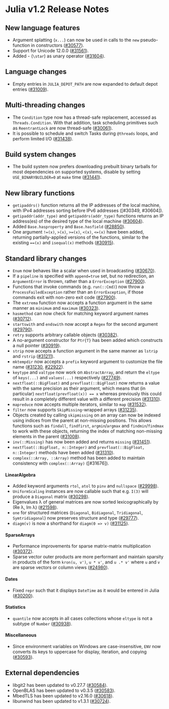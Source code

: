 Julia v1.2 Release Notes
========================

New language features
---------------------

* Argument splatting (`x...`) can now be used in calls to the `new` pseudo-function in
  constructors ([#30577]).
* Support for Unicode 12.0.0 ([#31561]).
* Added `⋆` (`\star`) as unary operator ([#31604]).

Language changes
----------------

* Empty entries in `JULIA_DEPOT_PATH` are now expanded to default depot entries ([#31009]).

Multi-threading changes
-----------------------

* The `Condition` type now has a thread-safe replacement, accessed as `Threads.Condition`.
  With that addition, task scheduling primitives such as `ReentrantLock` are now thread-safe ([#30061]).
* It is possible to schedule and switch Tasks during `@threads` loops, and perform limited I/O ([#31438]).

Build system changes
--------------------

* The build system now prefers downloading prebuilt binary tarballs for most dependencies on
  supported systems, disable by setting `USE_BINARYBUILDER=0` at `make` time ([#31441]).

New library functions
---------------------

* `getipaddrs()` function returns all the IP addresses of the local machine, with IPv4 addresses sorting before IPv6 addresses ([#30349, #30604]).
* `getipaddr(addr_type)` and `getipaddrs(addr_type)` functions returns an IP address(es) of the desired type of the local machine ([#30604]).
* Added `Base.hasproperty` and `Base.hasfield` ([#28850]).
* One argument `!=(x)`, `>(x)`, `>=(x)`, `<(x)`, `<=(x)` have been added, returning partially-applied
  versions of the functions, similar to the existing `==(x)` and `isequal(x)` methods ([#30915]).

Standard library changes
------------------------

* `Enum` now behaves like a scalar when used in broadcasting ([#30670]).
* If a `pipeline` is specified with `append=true` set, but no redirection, an `ArgumentError`
  is thrown, rather than a `ErrorException` ([#27900]).
* Functions that invoke commands (e.g. `run(::Cmd)`) now throw a `ProcessFailedException`
  rather than an `ErrorException`, if those commands exit with non-zero exit code ([#27900]).
* The `extrema` function now accepts a function argument in the same manner as `minimum` and
  `maximum` ([#30323]).
* `hasmethod` can now check for matching keyword argument names ([#30712]).
* `startswith` and `endswith` now accept a `Regex` for the second argument ([#29790]).
* `retry` supports arbitrary callable objects ([#30382]).
* A no-argument constructor for `Ptr{T}` has been added which constructs a null pointer ([#30919]).
* `strip` now accepts a function argument in the same manner as `lstrip` and `rstrip` ([#31211]).
* `mktempdir` now accepts a `prefix` keyword argument to customize the file name ([#31230], [#22922]).
* `keytype` and `valtype` now work on `AbstractArray`, and return the `eltype` of `keys(...)` and
  `values(...)` respectively ([#27749]).
* `nextfloat(::BigFloat)` and `prevfloat(::BigFloat)` now returns a value with the same precision
  as their argument, which means that (in particular) `nextfloat(prevfloat(x)) == x` whereas
  previously this could result in a completely different value with a different precision ([#31310]).
* `mapreduce` now accepts multiple iterators, similar to `map` ([#31532]).
* `filter` now supports `SkipMissing`-wrapped arrays ([#31235]).
* Objects created by calling `skipmissing` on an array can now be indexed using indices
  from the parent at non-missing positions. This allows functions such as
  `findall`, `findfirst`, `argmin`/`argmax` and `findmin`/`findmax` to work with these
  objects, returning the index of matching non-missing elements in the parent ([#31008]).
* `inv(::Missing)` has now been added and returns `missing` ([#31451]).
* `nextfloat(::BigFloat, n::Integer)` and `prevfloat(::BigFloat, n::Integer)` methods
  have been added ([#31310]).
* `complex(::Array, ::Array)` method has been added to maintain consistency with
  `complex(::Array)` ([#31676]).

#### LinearAlgebra
* Added keyword arguments `rtol`, `atol` to `pinv` and `nullspace` ([#29998]).
* `UniformScaling` instances are now callable such that e.g. `I(3)` will produce a `Diagonal` matrix ([#30298]).
* Eigenvalues λ of general matrices are now sorted lexicographically by (Re λ, Im λ) ([#21598]).
* `one` for structured matrices (`Diagonal`, `Bidiagonal`, `Tridiagonal`, `Symtridiagonal`) now preserves
  structure and type ([#29777]).
* `diagm(v)` is now a shorthand for `diagm(0 => v)` ([#31125]).

#### SparseArrays
* Performance improvements for sparse matrix-matrix multiplication ([#30372]).
* Sparse vector outer products are more performant and maintain sparsity in products of the
  form `kron(u, v')`, `u * v'`, and `u .* v'` where `u` and `v` are sparse vectors or column
  views ([#24980]).

#### Dates
* Fixed `repr` such that it displays `DateTime` as it would be entered in Julia ([#30200]).

#### Statistics
* `quantile` now accepts in all cases collections whose `eltype` is not a subtype of `Number` ([#30938]).

#### Miscellaneous
* Since environment variables on Windows are case-insensitive, `ENV` now converts its keys
  to uppercase for display, iteration, and copying ([#30593]).

External dependencies
---------------------

* libgit2 has been updated to v0.27.7 ([#30584]).
* OpenBLAS has been updated to v0.3.5 ([#30583]).
* MbedTLS has been updated to v2.16.0 ([#30618]).
* libunwind has been updated to v1.3.1 ([#30724]).

<!--- generated by NEWS-update.jl: -->
[#21598]: https://github.com/JuliaLang/julia/issues/21598
[#22922]: https://github.com/JuliaLang/julia/issues/22922
[#24980]: https://github.com/JuliaLang/julia/issues/24980
[#27749]: https://github.com/JuliaLang/julia/issues/27749
[#27900]: https://github.com/JuliaLang/julia/issues/27900
[#28850]: https://github.com/JuliaLang/julia/issues/28850
[#29777]: https://github.com/JuliaLang/julia/issues/29777
[#29790]: https://github.com/JuliaLang/julia/issues/29790
[#29998]: https://github.com/JuliaLang/julia/issues/29998
[#30061]: https://github.com/JuliaLang/julia/issues/30061
[#30200]: https://github.com/JuliaLang/julia/issues/30200
[#30298]: https://github.com/JuliaLang/julia/issues/30298
[#30323]: https://github.com/JuliaLang/julia/issues/30323
[#30372]: https://github.com/JuliaLang/julia/issues/30372
[#30382]: https://github.com/JuliaLang/julia/issues/30382
[#30577]: https://github.com/JuliaLang/julia/issues/30577
[#30583]: https://github.com/JuliaLang/julia/issues/30583
[#30584]: https://github.com/JuliaLang/julia/issues/30584
[#30593]: https://github.com/JuliaLang/julia/issues/30593
[#30604]: https://github.com/JuliaLang/julia/issues/30604
[#30618]: https://github.com/JuliaLang/julia/issues/30618
[#30670]: https://github.com/JuliaLang/julia/issues/30670
[#30712]: https://github.com/JuliaLang/julia/issues/30712
[#30724]: https://github.com/JuliaLang/julia/issues/30724
[#30915]: https://github.com/JuliaLang/julia/issues/30915
[#30919]: https://github.com/JuliaLang/julia/issues/30919
[#30938]: https://github.com/JuliaLang/julia/issues/30938
[#31008]: https://github.com/JuliaLang/julia/issues/31008
[#31009]: https://github.com/JuliaLang/julia/issues/31009
[#31125]: https://github.com/JuliaLang/julia/issues/31125
[#31211]: https://github.com/JuliaLang/julia/issues/31211
[#31230]: https://github.com/JuliaLang/julia/issues/31230
[#31235]: https://github.com/JuliaLang/julia/issues/31235
[#31310]: https://github.com/JuliaLang/julia/issues/31310
[#31438]: https://github.com/JuliaLang/julia/issues/31438
[#31441]: https://github.com/JuliaLang/julia/issues/31441
[#31451]: https://github.com/JuliaLang/julia/issues/31451
[#31532]: https://github.com/JuliaLang/julia/issues/31532
[#31561]: https://github.com/JuliaLang/julia/issues/31561
[#31604]: https://github.com/JuliaLang/julia/issues/31604
